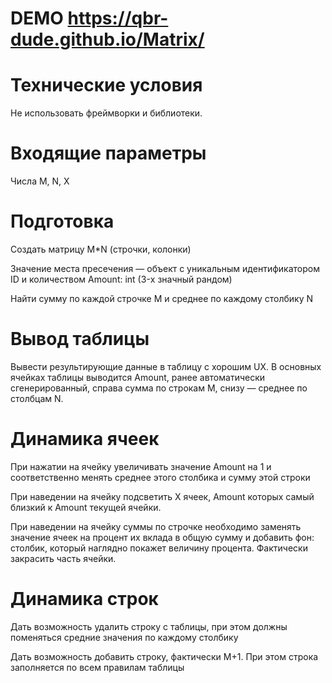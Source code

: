 # DEMO https://qbr-dude.github.io/Matrix/

# Технические условия

Не использовать фреймворки и библиотеки.

# Входящие параметры

Числа M, N, X

# Подготовка

Создать матрицу M\*N (строчки, колонки)

Значение места пресечения — объект с уникальным идентификатором ID и количеством Amount: int (3-х значный рандом)

Найти сумму по каждой строчке M и среднее по каждому столбику N

# Вывод таблицы

Вывести результирующие данные в таблицу с хорошим UX. В основных ячейках таблицы выводится Amount, ранее автоматически сгенерированный, справа сумма по строкам M, снизу — среднее по столбцам N.

# Динамика ячеек

При нажатии на ячейку увеличивать значение Amount на 1 и соответственно менять среднее этого столбика и сумму этой строки

При наведении на ячейку подсветить X ячеек, Amount которых самый близкий к Amount текущей ячейки.

При наведении на ячейку суммы по строчке необходимо заменять значение ячеек на процент их вклада в общую сумму и добавить фон: столбик, который наглядно покажет величину процента. Фактически закрасить часть ячейки.

# Динамика строк

Дать возможность удалить строку с таблицы, при этом должны поменяться средние значения по каждому столбику

Дать возможность добавить строку, фактически M+1. При этом строка заполняется по всем правилам таблицы
